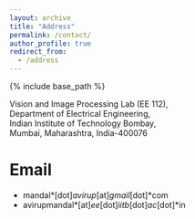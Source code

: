 ```yaml
---
layout: archive
title: "Address"
permalink: /contact/
author_profile: true
redirect_from:
  - /address
---
```


{% include base_path %}

Vision and Image Processing Lab (EE 112),\
Department of Electrical Engineering,\
Indian Institute of Technology Bombay,\
Mumbai, Maharashtra, India-400076

Email
======
* mandal*[dot]*avirup*[at]*gmail*[dot]*com
* avirupmandal*[at]*ee*[dot]*iitb*[dot]*ac*[dot]*in